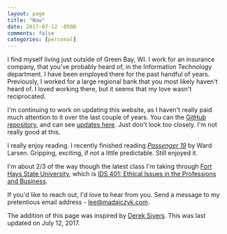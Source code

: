 ```yaml
---
layout: page
title: "Now"
date: 2017-07-12 -0500
comments: false
categories: [personal]
---
```


I find myself living just outside of Green Bay, WI.  I work for an insurance company, that you've probably heard of, in the Information Technology department.  I have been employed there for the past handful of years.  Previously, I worked for a large regional bank that you most likely haven't heard of.  I loved working there, but it seems that my love wasn't reciprocated.

I'm continuing to work on updating this website, as I haven't really paid much attention to it over the last couple of years.  You can the [GitHub repository][4], and can see [updates here][5].  Just don't look too closely.  I'm not really good at this.

I really enjoy reading.  I recently finished reading [*Passenger 19*][7] by Ward
Larsen.  Gripping, exciting, if not a little predictable.  Still enjoyed it.

I'm about 2/3 of the way though the latest class I'm taking through [Fort Hays State University][2],
which is [IDS 401: Ethical Issues in the Professions and Business][6].

If you'd like to reach out, I'd love to hear from you.  Send a message to my pretentious email address - <lee@madajczyk.com>.

The addition of this page was inspired by [Derek Sivers][3].  This was last updated on July 12, 2017.

[1]: https://www.humana.com/
[2]: https://www.fhsu.edu/
[3]: http://sivers.org/now
[4]: https://github.com/madajczyk/madajczyk.com
[5]: https://github.com/madajczyk/madajczyk.com/commits/gh-pages
[6]: https://www.fhsu.edu/philosophy/course-descriptions/
[7]: https://www.amazon.com/Passenger-Jammer-Davis-Thriller-Book/dp/1608091678
